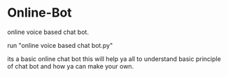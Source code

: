 # Online-Bot

online voice based chat bot.

run "online voice based chat bot.py"

its a basic online chat bot this will help ya all to understand basic principle of chat bot and how ya can make your own.
